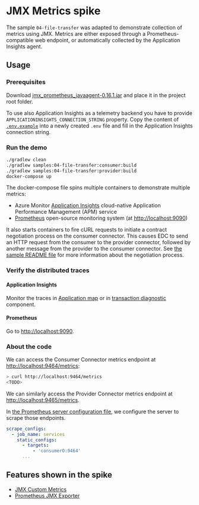 # JMX Metrics spike

The sample `04-file-transfer` was adapted to demonstrate collection of metrics using JMX. Metrics are either exposed through a Prometheus-compatible web endpoint, or automatically collected by the Application Insights agent.

## Usage

### Prerequisites

Download [jmx_prometheus_javaagent-0.16.1.jar](https://repo1.maven.org/maven2/io/prometheus/jmx/jmx_prometheus_javaagent/0.16.1/jmx_prometheus_javaagent-0.16.1.jar) and place it in the project root folder.

To use also Application Insights as a telemetry backend you have to provide `APPLICATIONINSIGHTS_CONNECTION_STRING` property. Copy the content of [`.env.example`](./.env.example) into a newly created `.env` file and fill in the Application Insights connection string.

### Run the demo

```bash
./gradlew clean
./gradlew samples:04-file-transfer:consumer:build
./gradlew samples:04-file-transfer:provider:build
docker-compose up
```

The docker-compose file spins multiple containers to demonstrate multiple metrics:
- Azure Monitor [Application Insights](https://docs.microsoft.com/azure/azure-monitor/app/app-insights-overview) cloud-native Application Performance Management (APM) service
- [Prometheus](https://prometheus.io/) open-source monitoring system (at [http://localhost:9090](http://localhost:9090))

It also starts containers to fire cURL requests to initiate a contract negotiation process on the consumer connector. This causes EDC to send an HTTP request from the consumer to the provider connector, followed by another message from the provider to the consumer connector. See [the sample README file](samples/04-file-transfer//README.md) for more information about the negotiation process.

### Verify the distributed traces

#### Application Insights

Monitor the traces in [Application map](https://docs.microsoft.com/en-us/azure/azure-monitor/app/app-map?tabs=net) or in [transaction diagnostic](https://docs.microsoft.com/en-us/azure/azure-monitor/app/transaction-diagnostics) component.

<TODO>

#### Prometheus

Go to [http://localhost:9090](http://localhost:9090).

<TODO>

### About the code

<TODO>

We can access the Consumer Connector metrics endpoint at [http://localhost:9464/metrics](http://localhost:9464/metrics):

```sh
> curl http://localhost:9464/metrics
<TODO>
```

We can similarly access the Provider Connector metrics endpoint at [http://localhost:9465/metrics](http://localhost:9465/metrics).

In [the Prometheus server configuration file](prometheus/prometheus.yml), we configure the server to scrape those endpoints.

```yaml
scrape_configs:
  - job_name: services
    static_configs:
      - targets:
          - 'consumerO:9464'
      ...
```

## Features shown in the spike

- [JMX Custom Metrics](https://sysdig.com/blog/jmx-monitoring-custom-metrics/)
- [Prometheus JMX Exporter](https://github.com/prometheus/jmx_exporter)
